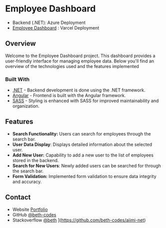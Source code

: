 <h1>Employee Dashboard</h1>

- Backend (.NET): Azure Deployment
- [Employee Dashboard](https://aiimi-fronteend.vercel.app/) : Varcel Deployment


## Overview
Welcome to the Employee Dashboard project. This dashboard provides a user-friendly interface for managing employee data. Below you'll find an overview of the technologies used and the features implemented


### Built With

- [.NET](https://dotnet.microsoft.com/en-us/) - Backend development is done using the .NET framework.
- [Angular](https://angular.io/) - Frontend is built with the Angular framework.
- [SASS](https://sass-lang.com/) - Styling is enhanced with SASS for improved maintainability and organization.


## Features
- **Search Functionality:** Users can search for employees through the search bar.
- **User Data Display**: Displays detailed information about the selected user.
- **Add New User:** Capability to add a new user to the list of employees stored in the backend.
- **Search for New Users**: Newly added users can be searched for through the search bar.
- **Form Validation:** Implemented form validation to ensure data integrity and accuracy.


## Contact

- Website [Portfolio](https://elizabethadegunwa.netlify.app/})
- GitHub [@beth-codes](https://github.com/beth-codes})
- Stackoverflow [@beth](https://stackoverflow.com/users/18930619/beth})
](https://github.com/beth-codes/aiimi-net)
